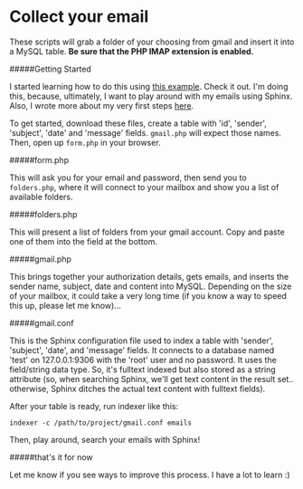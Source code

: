 Collect your email
====
These scripts will grab a folder of your choosing from gmail and insert it into a MySQL table. **Be sure that the PHP IMAP extension is enabled.**

#####Getting Started


I started learning how to do this using [this example](http://www.jazzerup.com/google-php-parsing-gmail-imap-email/). Check it out. I'm doing this, because, ultimately, I want to play around with my emails using Sphinx. Also, I wrote more about my very first steps [here](http://sphinxish.blogspot.com/2014/07/sphinx-searches-gmail-messages.html).

To get started, download these files, create a table with 'id', 'sender', 'subject', 'date' and 'message' fields. ```gmail.php``` will expect those names. Then, open up ```form.php``` in your browser.

#####form.php


This will ask you for your email and password, then send you to ```folders.php```, where it will connect to your mailbox and show you a list of available folders.

#####folders.php


This will present a list of folders from your gmail account. Copy and paste one of them into the field at the bottom.

#####gmail.php


This brings together your authorization details, gets emails, and inserts the sender name, subject, date and content into MySQL. Depending on the size of your mailbox, it could take a very long time (if you know a way to speed this up, please let me know)...

#####gmail.conf


This is the Sphinx configuration file used to index a table with 'sender', 'subject', 'date', and 'message' fields. It connects to a database named 'test' on 127.0.0.1:9306 with the 'root' user and no password. It uses the field/string data type. So, it's fulltext indexed but also stored as a string attribute (so, when searching Sphinx, we'll get text content in the result set.. otherwise, Sphinx ditches the actual text content with fulltext fields).

After your table is ready, run indexer like this:

```indexer -c /path/to/project/gmail.conf emails```

Then, play around, search your emails with Sphinx!

#####that's it for now


Let me know if you see ways to improve this process. I have a lot to learn :)
